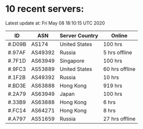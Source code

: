 # 10 recent servers:

Latest update at: Fri May 08 18:10:15 UTC 2020

| ID | ASN | Server Country | Online |
| -- | --- | -------------- | ------ |
| #.D09B | AS174 | United States | 100 hrs |
| #.97AF | AS49392 | Russia | 5 hrs offline |
| #.7F1D | AS63949 | Singapore | 100 hrs |
| #.9FC3 | AS53889 | United States | 60 hrs offline |
| #.1F2B | AS49392 | Russia | 10 hrs |
| #.BD3E | AS63888 | Hong Kong | 919 hrs |
| #.2A79 | AS63949 | Japan | 100 hrs |
| #.33B9 | AS63888 | Hong Kong | 6 hrs |
| #.FC14 | AS64271 | Hong Kong | 8 hrs |
| #.A797 | AS51659 | Russia | 27 hrs offline |

